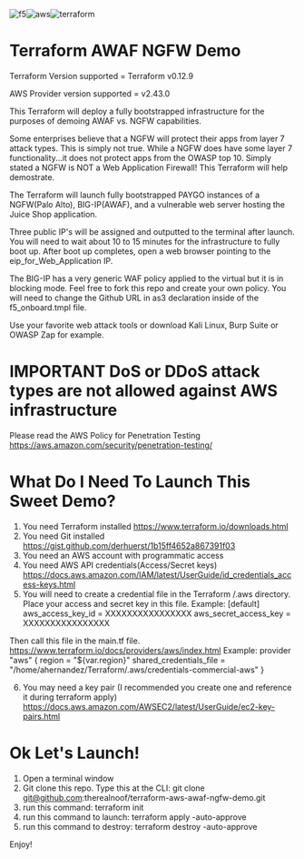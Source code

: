 ![f5](https://user-images.githubusercontent.com/18743780/72476144-74b9cd80-37ba-11ea-82f3-81d37306b20e.png)![aws](https://user-images.githubusercontent.com/18743780/72476149-76839100-37ba-11ea-90ad-2da2bcfe2ecb.png)![terraform](https://user-images.githubusercontent.com/18743780/72476158-7a171800-37ba-11ea-95dc-1f58f7974150.png)

# Terraform AWAF NGFW Demo

Terraform Version supported = Terraform v0.12.9

AWS Provider version supported = v2.43.0

This Terraform will deploy a fully bootstrapped infrastructure for the purposes of demoing AWAF vs. NGFW capabilities.

Some enterprises believe that a NGFW will protect their apps from layer 7 attack types.  This is simply not true.  While a NGFW does have some layer 7 functionality...it does not protect apps from the OWASP top 10.  Simply stated a NGFW is NOT a Web Application Firewall!  This Terraform will help demostrate.

The Terraform will launch fully bootstrapped PAYGO instances of a NGFW(Palo Alto), BIG-IP(AWAF), and a vulnerable web server hosting the Juice Shop application.

Three public IP's will be assigned and outputted to the terminal after launch.  You will need to wait about 10 to 15 minutes for the infrastructure to fully boot up.  After boot up completes, open a web browser pointing to the eip_for_Web_Application IP.  

The BIG-IP has a very generic WAF policy applied to the virtual but it is in blocking mode. Feel free to fork this repo and create your own policy. You will need to change the Github URL in as3 declaration inside of the f5_onboard.tmpl file.

Use your favorite web attack tools or download Kali Linux, Burp Suite or OWASP Zap for example.
# IMPORTANT DoS or DDoS attack types are not allowed against AWS infrastructure
Please read the AWS Policy for Penetration Testing 
https://aws.amazon.com/security/penetration-testing/

# What Do I Need To Launch This Sweet Demo?
1. You need Terraform installed https://www.terraform.io/downloads.html
2. You need Git installed https://gist.github.com/derhuerst/1b15ff4652a867391f03
3. You need an AWS account with programmatic access
4. You need AWS API credentials(Access/Secret keys) https://docs.aws.amazon.com/IAM/latest/UserGuide/id_credentials_access-keys.html
5. You will need to create a credential file in the Terraform /.aws directory. Place your access and secret key in this file.
Example:
[default]
aws_access_key_id = XXXXXXXXXXXXXXXX
aws_secret_access_key = XXXXXXXXXXXXXXXX

Then call this file in the main.tf file. https://www.terraform.io/docs/providers/aws/index.html
Example: 
provider "aws" {
  region = "${var.region}"
  shared_credentials_file = "/home/ahernandez/Terraform/.aws/credentials-commercial-aws"
}

6. You may need a key pair (I recommended you create one and reference it during terraform apply)
https://docs.aws.amazon.com/AWSEC2/latest/UserGuide/ec2-key-pairs.html


# Ok Let's Launch!
1. Open a terminal window
2. Git clone this repo. Type this at the CLI: git clone git@github.com:therealnoof/terraform-aws-awaf-ngfw-demo.git
3. run this command: terraform init
4. run this command to launch: terraform apply -auto-approve
5. run this command to destroy: terraform destroy -auto-approve

Enjoy!
